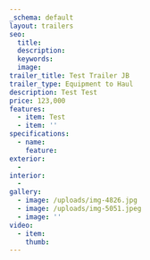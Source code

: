 ```yaml
---
_schema: default
layout: trailers
seo:
  title:
  description:
  keywords:
  image:
trailer_title: Test Trailer JB
trailer_type: Equipment to Haul
description: Test Test
price: 123,000
features:
  - item: Test
  - item: ''
specifications:
  - name:
    feature:
exterior:
  -
interior:
  -
gallery:
  - image: /uploads/img-4826.jpg
  - image: /uploads/img-5051.jpeg
  - image: ''
video:
  - item:
    thumb:
---
```

